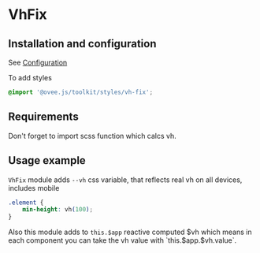 # VhFix

## Installation and configuration

See [Configuration](/docs/components_installation.md#modules)

To add styles

```scss
@import '@ovee.js/toolkit/styles/vh-fix';
```

## Requirements

Don't forget to import scss function which calcs vh.

## Usage example

`VhFix` module adds `--vh` css variable, that reflects real vh on all devices, includes mobile

```css
.element {
	min-height: vh(100);
}
```

Also this module adds to `this.$app` reactive computed $vh which means in each component you can take the vh value with `this.$app.$vh.value`.
